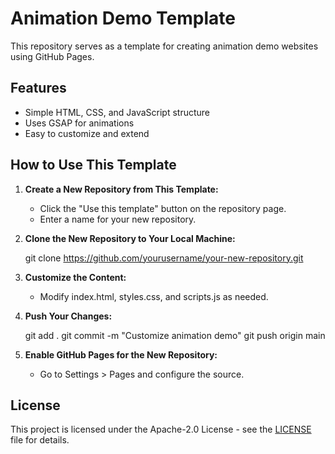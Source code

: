 # Animation Demo Template

This repository serves as a template for creating animation demo websites using GitHub Pages.

## Features

- Simple HTML, CSS, and JavaScript structure
- Uses GSAP for animations
- Easy to customize and extend

## How to Use This Template

1. **Create a New Repository from This Template:**

   - Click the "Use this template" button on the repository page.
   - Enter a name for your new repository.

2. **Clone the New Repository to Your Local Machine:**

   git clone https://github.com/yourusername/your-new-repository.git

3. **Customize the Content:**

   - Modify index.html, styles.css, and scripts.js as needed.

4. **Push Your Changes:**

   git add .
   git commit -m "Customize animation demo"
   git push origin main

5. **Enable GitHub Pages for the New Repository:**

   - Go to Settings > Pages and configure the source.

## License

This project is licensed under the Apache-2.0 License - see the [LICENSE](LICENSE) file for details.
